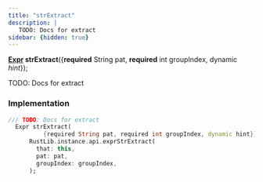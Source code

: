 ```yaml
---
title: "strExtract"
description: |
   TODO: Docs for extract
sidebar: {hidden: true}
---
```

<span class="dart-code"><strong>[Expr] strExtract</strong>({<span class="nobr"><strong>required</strong> String pat</span>, <span class="nobr"><strong>required</strong> int groupIndex</span>, <span class="nobr">dynamic <i>hint</i></span>});</span>

 TODO: Docs for extract
### Implementation
```dart
/// TODO: Docs for extract
  Expr strExtract(
          {required String pat, required int groupIndex, dynamic hint}) =>
      RustLib.instance.api.exprStrExtract(
        that: this,
        pat: pat,
        groupIndex: groupIndex,
      );
```

[Expr]: /reference/classes/expr
